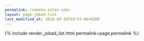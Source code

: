 ```yaml
---
permalink: /remote-sales-jobs
layout: page-jobad-list
last_modified_at: 2018-09-24T18:53:48+0200
---
```

{% include render_jobad_list.html permalink=page.permalink %}
